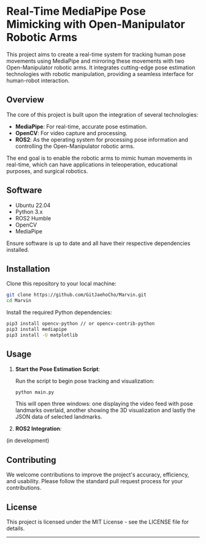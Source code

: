 # Real-Time MediaPipe Pose Mimicking with Open-Manipulator Robotic Arms

This project aims to create a real-time system for tracking human pose movements using MediaPipe and mirroring these movements with two Open-Manipulator robotic arms. It integrates cutting-edge pose estimation technologies with robotic manipulation, providing a seamless interface for human-robot interaction.

## Overview

The core of this project is built upon the integration of several technologies:
- **MediaPipe**: For real-time, accurate pose estimation.
- **OpenCV**: For video capture and processing.
- **ROS2**: As the operating system for processing pose information and controlling the Open-Manipulator robotic arms.

The end goal is to enable the robotic arms to mimic human movements in real-time, which can have applications in teleoperation, educational purposes, and surgical robotics.

## Software

- Ubuntu 22.04
- Python 3.x
- ROS2 Humble
- OpenCV
- MediaPipe

Ensure software is up to date and all have their respective dependencies installed.

## Installation

Clone this repository to your local machine:

```bash
git clone https://github.com/GitJaehoCho/Marvin.git
cd Marvin
```

Install the required Python dependencies:

```bash
pip3 install opencv-python // or opencv-contrib-python
pip3 install mediapipe
pip3 install -U matplotlib
```

## Usage

1. **Start the Pose Estimation Script**:

   Run the script to begin pose tracking and visualization:

   ```bash
   python main.py
   ```

   This will open three windows: one displaying the video feed with pose landmarks overlaid, another showing the 3D visualization and lastly the JSON data of selected landmarks.

2. **ROS2 Integration**:

(in development)

## Contributing

We welcome contributions to improve the project's accuracy, efficiency, and usability. Please follow the standard pull request process for your contributions.

## License

This project is licensed under the MIT License - see the LICENSE file for details.

---
